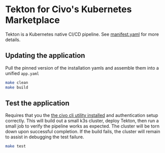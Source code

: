 # Tekton for Civo's Kubernetes Marketplace

Tekton is a Kubernetes native CI/CD pipeline.  See [manifest.yaml](manifest.yaml) for more details.

## Updating the application

Pull the pinned version of the installation yamls and assemble them into a unified `app.yaml`

```sh
make clean
make build
```

## Test the application

Requires that you the [the civo cli utility installed](https://github.com/civo/cli) and authentication setup correctly.  This will build out a small k3s cluster, deploy Tekton, then run a small job to verify the pipeline works as expected.  The cluster will be torn down upon successful completion.  If the build fails, the cluster will remain to assist in debugging the test failure.

```sh
make test
```
